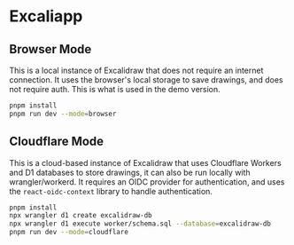 # Excaliapp

## Browser Mode
This is a local instance of Excalidraw that does not require an internet connection. It uses the browser's local storage to save drawings, and does not require auth. This is what is used in the demo version.

```bash
pnpm install
pnpm run dev --mode=browser
```

## Cloudflare Mode
This is a cloud-based instance of Excalidraw that uses Cloudflare Workers and D1 databases to store drawings, it can also be run locally with wrangler/workerd. It requires an OIDC provider for authentication, and uses the `react-oidc-context` library to handle authentication.

```bash
pnpm install
npx wrangler d1 create excalidraw-db
npx wrangler d1 execute worker/schema.sql --database=excalidraw-db
pnpm run dev --mode=cloudflare
```